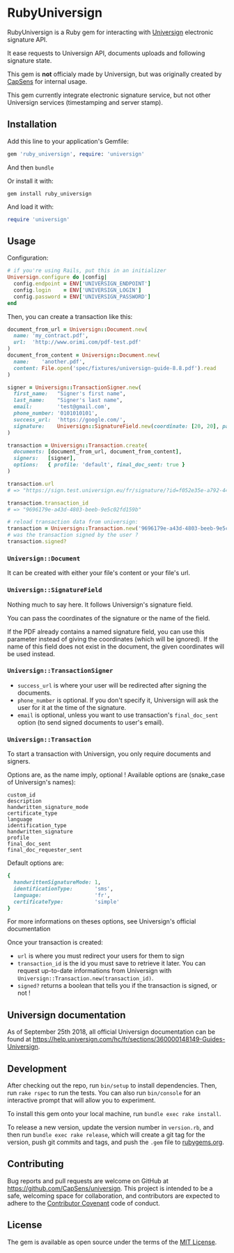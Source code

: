 # RubyUniversign

RubyUniversign is a Ruby gem for interacting with [Universign](https://www.universign.com/) electronic signature API.

It ease requests to Universign API, documents uploads and following signature state.

This gem is **not** officialy made by Universign, but was originally created by [CapSens](https://capsens.eu/) for internal usage.

This gem currently integrate electronic signature service, but not other Universign services (timestamping and server stamp).

## Installation

Add this line to your application's Gemfile:

```ruby
gem 'ruby_universign', require: 'universign'
```

And then `bundle`

Or install it with:

```
gem install ruby_universign
```

And load it with:

```ruby
require 'universign'
```


## Usage

Configuration:

```ruby
# if you're using Rails, put this in an initializer
Universign.configure do |config|
  config.endpoint = ENV['UNIVERSIGN_ENDPOINT']
  config.login    = ENV['UNIVERSIGN_LOGIN']
  config.password = ENV['UNIVERSIGN_PASSWORD']
end
```

Then, you can create a transaction like this:

```ruby
document_from_url = Universign::Document.new(
  name: 'my_contract.pdf',
  url:  'http://www.orimi.com/pdf-test.pdf'
)
document_from_content = Universign::Document.new(
  name:    'another.pdf',
  content: File.open('spec/fixtures/universign-guide-8.8.pdf').read
)

signer = Universign::TransactionSigner.new(
  first_name:   "Signer's first name",
  last_name:    "Signer's last name",
  email:        'test@gmail.com',
  phone_number: '0101010101',
  success_url:  'https://google.com/',
  signature:    Universign::SignatureField.new(coordinate: [20, 20], page: 1)
)

transaction = Universign::Transaction.create(
  documents: [document_from_url, document_from_content],
  signers:   [signer],
  options:   { profile: 'default', final_doc_sent: true }
)

transaction.url
# => "https://sign.test.universign.eu/fr/signature/?id=f052e35e-a792-4440-bb67-6b5c3f17aa30"

transaction.transaction_id
# => "9696179e-a43d-4803-beeb-9e5c02fd159b"

# reload transaction data from universign:
transaction = Universign::Transaction.new('9696179e-a43d-4803-beeb-9e5c02fd159b')
# was the transaction signed by the user ?
transaction.signed?
```

### `Universign::Document`

It can be created with either your file's content or your file's url.

### `Universign::SignatureField`

Nothing much to say here. It follows Universign's signature field.

You can pass the coordinates of the signature or the name of the field.

If the PDF already contains a named signature field, you can use this parameter instead of giving the coordinates (which will be ignored). If the name of this field does not exist in the document, the given coordinates will be used instead.

### `Universign::TransactionSigner`

* `success_url` is where your user will be redirected after signing the documents.
* `phone_number` is optional. If you don't specify it, Universign will ask the user for it at the time of the signature.
* `email` is optional, unless you want to use transaction's `final_doc_sent` option (to send signed documents to user's email).

### `Universign::Transaction`

To start a transaction with Universign, you only require documents and signers.

Options are, as the name imply, optional ! Available options are (snake_case of Universign's names):

```
custom_id
description
handwritten_signature_mode
certificate_type
language
identification_type
handwritten_signature
profile
final_doc_sent
final_doc_requester_sent
```

Default options are:
```ruby
{
  handwrittenSignatureMode: 1,
  identificationType:       'sms',
  language:                 'fr',
  certificateType:          'simple'
}
```

For more informations on theses options, see Universign's official documentation

Once your transaction is created:
* `url` is where you must redirect your users for them to sign
* `transaction_id` is the id you must save to retrieve it later. You can request up-to-date informations from Universign with `Universign::Transaction.new(transaction_id)`.
* `signed?` returns a boolean that tells you if the transaction is signed, or not !

## Universign documentation

As of September 25th 2018, all official Universign documentation can be found at https://help.universign.com/hc/fr/sections/360000148149-Guides-Universign.

## Development

After checking out the repo, run `bin/setup` to install dependencies. Then, run `rake rspec` to run the tests. You can also run `bin/console` for an interactive prompt that will allow you to experiment.

To install this gem onto your local machine, run `bundle exec rake install`.

To release a new version, update the version number in `version.rb`, and then run `bundle exec rake release`, which will create a git tag for the version, push git commits and tags, and push the `.gem` file to [rubygems.org](https://rubygems.org).

## Contributing

Bug reports and pull requests are welcome on GitHub at https://github.com/CapSens/universign. This project is intended to be a safe, welcoming space for collaboration, and contributors are expected to adhere to the [Contributor Covenant](contributor-covenant.org) code of conduct.

## License

The gem is available as open source under the terms of the [MIT License](http://opensource.org/licenses/MIT).
